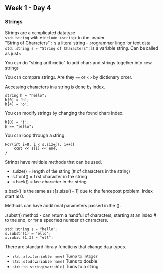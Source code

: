 ## Week 1 - Day 4
### Strings
Strings are a complicated datatype  
```std::string```  with ```#include <string>``` in the header  
"String of Characters" : is a literal string - programmer lingo for text data  
```std::string s = "String of Characters"``` : is a variable string. Can be called as just ```s```  

You can do "string arithmetic" to add chars and strings together into new strings  

You can compare strings. Are they ```==``` or ```<``` ```>``` by dictionary order.  

Accessing characters in a string is done by index. 

```
string h = "hello";  
h[0] = 'h';  
h[4] = 'o';  
```

You can modify strings by changing the found chars index. 

```
h[0] = 'j';
h == "jello";
```

You can loop through a string.

```
For(int i=0, i < s.size(), i++){ 
	cout << s[i] << endl
}
```

Strings have multiple methods that can be used. 

* s.size() = length of the string (# of characters in the string)
* s.front() = first character in the string
* s.back() = last character in the string

s.back() is the same as s[s.size() - 1] due to the fencepost problem. Index start at 0.  

Methods can have additional parameters passed in the (). 

.substr() method - can return a handful of characters, starting at an index # to the end, or for a specified number of characters.  

```
std::string s = "hello";
s.substr(1) = "ello";
s.substr(1,3) = "ell";
```
There are standard library functions that change data types. 

* ```std::stoi(variable name)``` Turns to integer
* ```std::stod(variable name)``` Turns to double
* ```std::to_string(variable)``` Turns to a string